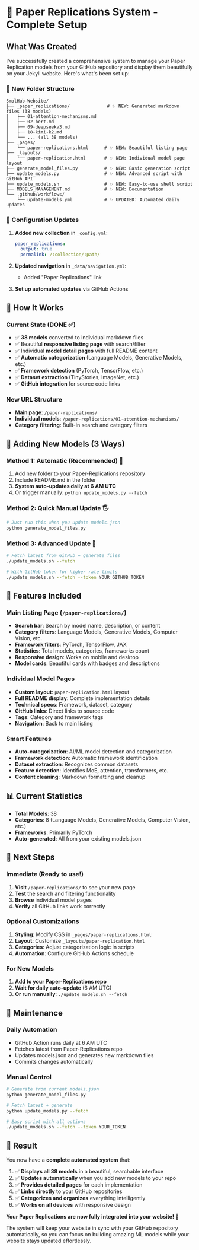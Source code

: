# 🎉 Paper Replications System - Complete Setup

## What Was Created

I've successfully created a comprehensive system to manage your Paper Replication models from your GitHub repository and display them beautifully on your Jekyll website. Here's what's been set up:

### 📁 New Folder Structure

```
SmolHub-Website/
├── _paper_replications/              # ✨ NEW: Generated markdown files (38 models)
│   ├── 01-attention-mechanisms.md
│   ├── 02-bert.md
│   ├── 09-deepseekv3.md
│   ├── 18-kimi-k2.md
│   └── ... (all 38 models)
├── _pages/
│   └── paper-replications.html      # ✨ NEW: Beautiful listing page
├── _layouts/
│   └── paper-replication.html       # ✨ NEW: Individual model page layout
├── generate_model_files.py          # ✨ NEW: Basic generation script
├── update_models.py                 # ✨ NEW: Advanced script with GitHub API
├── update_models.sh                 # ✨ NEW: Easy-to-use shell script
├── MODELS_MANAGEMENT.md             # ✨ NEW: Documentation
└── .github/workflows/
    └── update-models.yml            # ✨ UPDATED: Automated daily updates
```

### 🔧 Configuration Updates

1. **Added new collection** in `_config.yml`:
   ```yaml
   paper_replications:
     output: true
     permalink: /:collection/:path/
   ```

2. **Updated navigation** in `_data/navigation.yml`:
   - Added "Paper Replications" link

3. **Set up automated updates** via GitHub Actions

## 🚀 How It Works

### Current State (DONE ✅)
- ✅ **38 models** converted to individual markdown files
- ✅ Beautiful **responsive listing page** with search/filter
- ✅ Individual **model detail pages** with full README content
- ✅ **Automatic categorization** (Language Models, Generative Models, etc.)
- ✅ **Framework detection** (PyTorch, TensorFlow, etc.)
- ✅ **Dataset extraction** (TinyStories, ImageNet, etc.)
- ✅ **GitHub integration** for source code links

### New URL Structure
- **Main page**: `/paper-replications/` 
- **Individual models**: `/paper-replications/01-attention-mechanisms/`
- **Category filtering**: Built-in search and category filters

## 🔄 Adding New Models (3 Ways)

### Method 1: Automatic (Recommended) 🤖
1. Add new folder to your Paper-Replications repository
2. Include README.md in the folder
3. **System auto-updates daily at 6 AM UTC**
4. Or trigger manually: `python update_models.py --fetch`

### Method 2: Quick Manual Update 🖐️
```bash
# Just run this when you update models.json
python generate_model_files.py
```

### Method 3: Advanced Update 🔧
```bash
# Fetch latest from GitHub + generate files
./update_models.sh --fetch

# With GitHub token for higher rate limits
./update_models.sh --fetch --token YOUR_GITHUB_TOKEN
```

## 🎨 Features Included

### Main Listing Page (`/paper-replications/`)
- **Search bar**: Search by model name, description, or content
- **Category filters**: Language Models, Generative Models, Computer Vision, etc.
- **Framework filters**: PyTorch, TensorFlow, JAX
- **Statistics**: Total models, categories, frameworks count
- **Responsive design**: Works on mobile and desktop
- **Model cards**: Beautiful cards with badges and descriptions

### Individual Model Pages
- **Custom layout**: `paper-replication.html` layout
- **Full README display**: Complete implementation details
- **Technical specs**: Framework, dataset, category
- **GitHub links**: Direct links to source code
- **Tags**: Category and framework tags
- **Navigation**: Back to main listing

### Smart Features
- **Auto-categorization**: AI/ML model detection and categorization
- **Framework detection**: Automatic framework identification
- **Dataset extraction**: Recognizes common datasets
- **Feature detection**: Identifies MoE, attention, transformers, etc.
- **Content cleaning**: Markdown formatting and cleanup

## 📊 Current Statistics

- **Total Models**: 38
- **Categories**: 8 (Language Models, Generative Models, Computer Vision, etc.)
- **Frameworks**: Primarily PyTorch
- **Auto-generated**: All from your existing models.json

## 🎯 Next Steps

### Immediate (Ready to use!)
1. **Visit** `/paper-replications/` to see your new page
2. **Test** the search and filtering functionality
3. **Browse** individual model pages
4. **Verify** all GitHub links work correctly

### Optional Customizations
1. **Styling**: Modify CSS in `_pages/paper-replications.html`
2. **Layout**: Customize `_layouts/paper-replication.html`
3. **Categories**: Adjust categorization logic in scripts
4. **Automation**: Configure GitHub Actions schedule

### For New Models
1. **Add to your Paper-Replications repo**
2. **Wait for daily auto-update** (6 AM UTC)
3. **Or run manually**: `./update_models.sh --fetch`

## 🔧 Maintenance

### Daily Automation
- GitHub Action runs daily at 6 AM UTC
- Fetches latest from Paper-Replications repo
- Updates models.json and generates new markdown files
- Commits changes automatically

### Manual Control
```bash
# Generate from current models.json
python generate_model_files.py

# Fetch latest + generate  
python update_models.py --fetch

# Easy script with all options
./update_models.sh --fetch --token YOUR_TOKEN
```

## 🎉 Result

You now have a **complete automated system** that:

1. ✅ **Displays all 38 models** in a beautiful, searchable interface
2. ✅ **Updates automatically** when you add new models to your repo
3. ✅ **Provides detailed pages** for each implementation
4. ✅ **Links directly** to your GitHub repositories
5. ✅ **Categorizes and organizes** everything intelligently
6. ✅ **Works on all devices** with responsive design

**Your Paper Replications are now fully integrated into your website!** 🚀

The system will keep your website in sync with your GitHub repository automatically, so you can focus on building amazing ML models while your website stays updated effortlessly.
